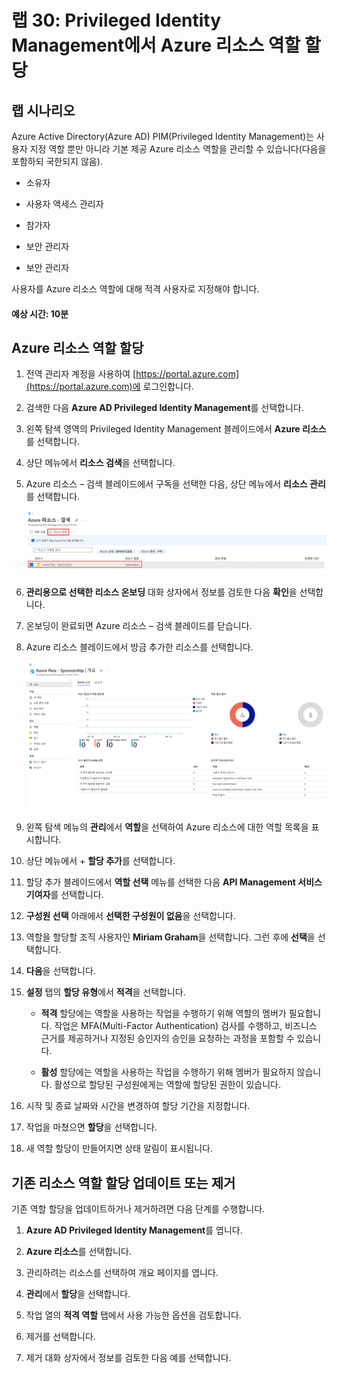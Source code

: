 ﻿---
lab:
    title: '30 - Privileged Identity Management에서 Azure 리소스 역할 할당'
    learning path: '04'
    module: '모듈 03 - 권한 있는 액세스 계획 및 구현'
---

# 랩 30: Privileged Identity Management에서 Azure 리소스 역할 할당

## 랩 시나리오

Azure Active Directory(Azure AD) PIM(Privileged Identity Management)는 사용자 지정 역할 뿐만 아니라 기본 제공 Azure 리소스 역할을 관리할 수 있습니다(다음을 포함하되 국한되지 않음).

- 소유자

- 사용자 액세스 관리자

- 참가자

- 보안 관리자

- 보안 관리자

사용자를 Azure 리소스 역할에 대해 적격 사용자로 지정해야 합니다.

#### 예상 시간: 10분

## Azure 리소스 역할 할당

1. 전역 관리자 계정을 사용하여 [https://portal.azure.com](https://portal.azure.com)에 로그인합니다.

2. 검색한 다음 **Azure AD Privileged Identity Management**를 선택합니다.

3. 왼쪽 탐색 영역의 Privileged Identity Management 블레이드에서 **Azure 리소스**를 선택합니다.

4. 상단 메뉴에서 **리소스 검색**을 선택합니다.

5. Azure 리소스 – 검색 블레이드에서 구독을 선택한 다음, 상단 메뉴에서 **리소스 관리**를 선택합니다.

    ![구독 및 리소스 관리가 강조 표시된 Azure 리소스 검색 블레이드를 표시하는 화면 이미지](./media/lp4-mod3-pim-azure-resource-management.png)

6. **관리용으로 선택한 리소스 온보딩** 대화 상자에서 정보를 검토한 다음 **확인**을 선택합니다.

7. 온보딩이 완료되면 Azure 리소스 – 검색 블레이드를 닫습니다.

8. Azure 리소스 블레이드에서 방금 추가한 리소스를 선택합니다.

    ![최근에 추가된 Azure 리소스를 표시하는 화면 이미지](./media/lp4-mod3-pim-az-resource-overview.png)

9. 왼쪽 탐색 메뉴의 **관리**에서 **역할**을 선택하여 Azure 리소스에 대한 역할 목록을 표시합니다.

10. 상단 메뉴에서 + **할당 추가**를 선택합니다.

11. 할당 추가 블레이드에서 **역할 선택** 메뉴를 선택한 다음 **API Management 서비스 기여자**를 선택합니다.

12. **구성원 선택** 아래에서 **선택한 구성원이 없음**을 선택합니다.

13. 역할을 할당할 조직 사용자인 **Miriam Graham**을 선택합니다.  그런 후에 **선택**을 선택합니다.

14. **다음**을 선택합니다.

15. **설정** 탭의 **할당 유형**에서 **적격**을 선택합니다.

    - **적격** 할당에는 역할을 사용하는 작업을 수행하기 위해 역할의 멤버가 필요합니다. 작업은 MFA(Multi-Factor Authentication) 검사를 수행하고, 비즈니스 근거를 제공하거나 지정된 승인자의 승인을 요청하는 과정을 포함할 수 있습니다.

    - **활성** 할당에는 역할을 사용하는 작업을 수행하기 위해 멤버가 필요하지 않습니다. 활성으로 할당된 구성원에게는 역할에 할당된 권한이 있습니다.

16. 시작 및 종료 날짜와 시간을 변경하여 할당 기간을 지정합니다.

17. 작업을 마쳤으면 **할당**을 선택합니다.

18. 새 역할 할당이 만들어지면 상태 알림이 표시됩니다.

## 기존 리소스 역할 할당 업데이트 또는 제거

기존 역할 할당을 업데이트하거나 제거하려면 다음 단계를 수행합니다.

1. **Azure AD Privileged Identity Management**를 엽니다.

2. **Azure 리소스**를 선택합니다.

3. 관리하려는 리소스를 선택하여 개요 페이지를 엽니다.

4. **관리**에서 **할당**을 선택합니다.

5. 작업 열의 **적격 역할** 탭에서 사용 가능한 옵션을 검토합니다.

6. 제거를 선택합니다.

7. 제거 대화 상자에서 정보를 검토한 다음 예를 선택합니다.
